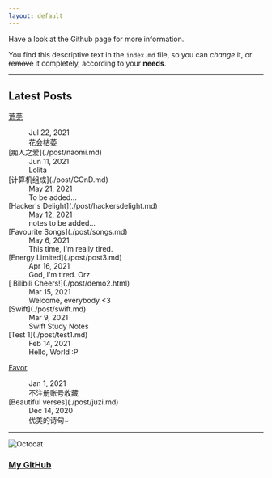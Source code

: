 ```yaml
---
layout: default
---
```


Have a look at the Github page for more information.

You find this descriptive text in the `index.md` file, so you can _change_ it, or ~~remove~~ it completely, according to your **needs**.

* * *
## Latest Posts

  [荒芜](./post/desolation.md)
  <dd>Jul 22, 2021</dd>
  <dd>花会枯萎</dd>
  [痴人之爱](./post/naomi.md)
  <dd>Jun 11, 2021</dd>
  <dd>Lolita</dd>
  [计算机组成](./post/COnD.md)
  <dd>May 21, 2021</dd>
  <dd>To be added...</dd>
  [Hacker's Delight](./post/hackersdelight.md)
  <dd>May 12, 2021</dd>
  <dd>notes to be added...</dd>
  [Favourite Songs](./post/songs.md)
  <dd>May 6, 2021</dd>
  <dd>This time, I'm really tired.</dd>
  [Energy Limited](./post/post3.md)
  <dd>Apr 16, 2021</dd>
  <dd>God, I'm tired. Orz</dd>
  [  Bilibili Cheers!](./post/demo2.html)
  <dd>Mar 15, 2021</dd>
  <dd>Welcome, everybody <3</dd>
  [Swift](./post/swift.md)
  <dd>Mar 9, 2021</dd>
  <dd>Swift Study Notes</dd>
  [Test 1](./post/test1.md)
  <dd>Feb 14, 2021</dd>
  <dd>Hello, World :P</dd>
  
  [Favor](./post/favourites.md)
  <dd>Jan 1, 2021</dd>
  <dd>不注册账号收藏</dd>
  [Beautiful verses](./post/juzi.md)
  <dd>Dec 14, 2020</dd>
  <dd>优美的诗句~</dd>

* * *

![Octocat](https://github.githubassets.com/images/icons/emoji/octocat.png)
### [My GitHub](https://github.com/Sorrv)
